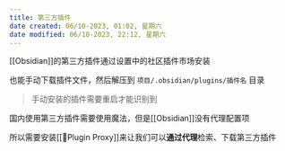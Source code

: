```yaml
---
title: 第三方插件
date created: 06/10-2023, 01:02, 星期六
date modified: 06/10-2023, 22:12, 星期六
---
```


[[Obsidian]]的第三方插件通过设置中的社区插件市场安装

也能手动下载插件文件，然后解压到 `项目/.obsidian/plugins/插件名` 目录

>手动安装的插件需要重启才能识别到

国内使用第三方插件需要使用魔法，但是[[Obsidian]]没有代理配置项

所以需要安装[[🤖Plugin Proxy]]来让我们可以**通过代理**检索、下载第三方插件